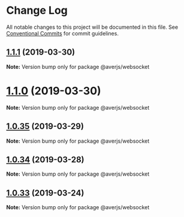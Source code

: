 # Change Log

All notable changes to this project will be documented in this file.
See [Conventional Commits](https://conventionalcommits.org) for commit guidelines.

## [1.1.1](https://github.com/exreplay/aver.js/compare/v1.1.0...v1.1.1) (2019-03-30)

**Note:** Version bump only for package @averjs/websocket





# [1.1.0](https://github.com/exreplay/aver.js/compare/v1.0.35...v1.1.0) (2019-03-30)

**Note:** Version bump only for package @averjs/websocket





## [1.0.35](https://github.com/exreplay/aver.js/compare/v1.0.34...v1.0.35) (2019-03-29)

**Note:** Version bump only for package @averjs/websocket





## [1.0.34](https://github.com/exreplay/aver.js/compare/v1.0.33...v1.0.34) (2019-03-28)

**Note:** Version bump only for package @averjs/websocket





## [1.0.33](https://github.com/exreplay/aver.js/compare/v1.0.32...v1.0.33) (2019-03-24)

**Note:** Version bump only for package @averjs/websocket
